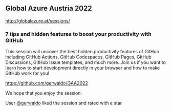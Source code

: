 ## Global Azure Austria 2022
http://globalazure.at/sessions/

### 7 tips and hidden features to boost your productivity with GitHub

This session will uncover the best hidden productivity features of GitHub including GitHub Actions, GitHub Codespaces, GitHub Pages, GitHub Discussions, GitHub Issue templates, and much more. Join us if you want to learn how to start development directly in your browser and how to make GitHub work for you!

https://github.com/gerwaldo/GAA2022

We hope that you enjoy the session:

User [@gerwaldo](https://github.com/gerwaldo) liked the session and rated with a star
